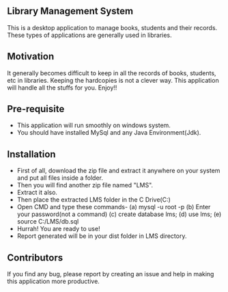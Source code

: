 ## Library Management System

This is a desktop application to manage books, students and their records. These types of applications are generally used in libraries.

## Motivation

It generally becomes difficult to keep in all the records of books, students, etc in libraries. Keeping the hardcopies is not a clever way. This application will handle all the stuffs for you. Enjoy!!

## Pre-requisite

* This application will run smoothly on windows system. 
* You should have installed MySql and any Java Environment(Jdk).

## Installation

* First of all, download the zip file and extract it anywhere on your system and put all files inside a folder. 
* Then you will find another zip file named "LMS". 
* Extract it also. 
* Then place the extracted LMS folder in the C Drive(C:) 
* Open CMD and type these commands- (a) mysql -u root -p 
                                    (b) Enter your password(not a command) 
                                    (c) create database lms; 
                                    (d) use lms; 
                                    (e) source C:/LMS/db.sql 
* Hurrah! You are ready to use! 
* Report generated will be in your dist folder in LMS directory.

## Contributors

If you find any bug, please report by creating an issue and help in making this application more productive.

